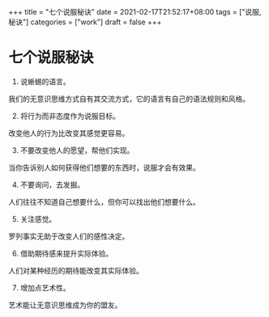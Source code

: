+++
title = "七个说服秘诀"
date = 2021-02-17T21:52:17+08:00
tags = ["说服,秘诀"]
categories = ["work"]
draft = false
+++

# 七个说服秘诀
1. 说蜥蜴的语言。

我们的无意识思维方式自有其交流方式，它的语言有自己的语法规则和风格。 

2. 将行为而非态度作为说服目标。

改变他人的行为比改变其感觉更容易。 

3. 不要改变他人的愿望，帮他们实现。

当你告诉别人如何获得他们想要的东西时，说服才会有效果。

4. 不要询问，去发掘。

人们往往不知道自己想要什么，但你可以找出他们想要什么。 

5. 关注感觉。

罗列事实无助于改变人们的感性决定。 

6. 借助期待感来提升实际体验。

人们对某种经历的期待能改变其实际体验。 

7. 增加点艺术性。

艺术能让无意识思维成为你的盟友。